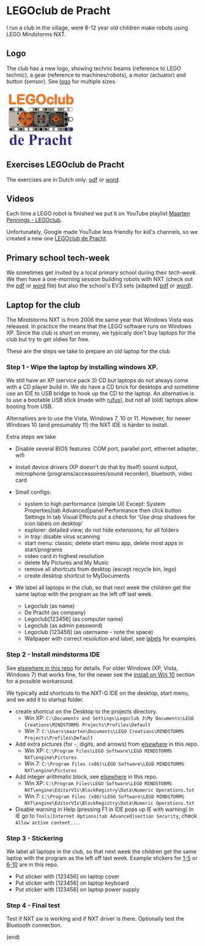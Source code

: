 # LEGOclub de Pracht
I run a club in the village, were 8-12 year old children make robots using LEGO Mindstorms NXT.


## Logo
The club has a new logo, showing technic beams (reference to LEGO technic), 
a gear (reference to machines/robots), a motor (actuator) and button (sensor).
See [logo](logo) for multiple sizes.

![logo](logo/LegoClubDePracht0180x0150.png)


## Exercises LEGOclub de Pracht
The exercises are in Dutch only: [pdf](LegoClub.pdf) or [word](LegoClub.docx).


## Videos
Each time a LEGO robot is finished we put it on YouTube playlist 
[Maarten Pennings - LEGOclub](http://www.youtube.com/playlist?list=PLrlJSwck1Q0iv_t6WtuNv7dbaEXJX42nd).

Unfortunately, Google made YouTube less friendly for kid's channels, so we created a new one 
[LEGOclub de Pracht](https://www.youtube.com/channel/UCxKt3LKH9oVT_rLr5mPyQkg).


## Primary school tech-week
We sometimes get invited by a local primary school during their _tech-week_. 
We then have a one-morning session building robots with NXT (check out the [pdf](KennisMakingNXT.pdf) or [word](KennisMakingNXT.docx) file)
but also the school's EV3 sets (adapted [pdf](KennisMakingEV3.pdf) or [word](KennisMakingEV3.docx)).


## Laptop for the club
The Mindstorms NXT is from 2006 the same year that Windows Vista was released.
In practice the means that the LEGO software runs on Windows XP.
Since the club is short on money, we typically don't buy laptops for the club
but try to get oldies for free.

These are the steps we take to prepare an old laptop for the club

### Step 1 - Wipe the laptop by installing windows XP.

We still have an XP (service pack 3) CD but laptops do not always come with a CD player build in.
We do have a CD brick for desktops and sometime use an IDE to USB bridge
to hook up the CD to the laptop. An alternative is to use a bootable
USB stick (made with [rufus](https://rufus.ie/en/)), but not all (old) laptops
allow booting from USB.

Alternatives are to use the Vista, Windows 7, 10 or 11.
However, for newer Windows 10 (and presumably 11) the NXT IDE
is harder to install. 

Extra steps we take
- Disable several BIOS features:
  COM port, parallel port, ethernet adapter, wifi

- Install device drivers (XP doesn't do that by itself)
  sound output, microphone (programs/accessoires/sound recorder), bluetooth, video card

- Small configs:
  - system to high performance (simple UI)
    Except: System Properties|tab Advanced|panel Performance then click button Settings
    In tab Visual Effects put a check for 'Use drop shadows for icon labels on desktop'
  - explorer: detailed view; do not hide extensions; for all folders
  - in tray: disable virus scanning
  - start menu: classic; delete start menu app, delete most apps in start/programs
  - video card in highest resolution
  - delete My Pictures and My Music
  - remove all shortcuts from desktop (except recycle bin, lego)
  - create desktop shortcut to MyDocuments

- We label all laptops in the club, so that next week the children get the same
  laptop with the program as the left off last week.
   - Legoclub (as name)
   - De Pracht (as company)
   - Legoclub[123456] (as computer name)
   - Legoclub (as admin password)
   - Legoclub [123456] (as username - note the space)
   - Wallpaper with correct resolution and label, see [labels](labels) for examples.

### Step 2 - Install mindstorms IDE
See [elsewhere in this repo](../install/install.md) for details.
For older Windows (XP, Vista, Windows 7) that works fine,
for the newer see the [install on Win 10](../install/install.md#next-g-ide-install-on-win10)
section for a possible workaround.

We typically add shortcuts to the NXT-G IDE on the desktop, start menu, 
and we add it to startup folder.

- create shortcut on the Desktop to the projects directory.
  - Win XP: `C:\Documents and Settings\Legoclub 3\My Documents\LEGO Creations\MINDSTORMS Projects\Profiles\Default`
  - Win 7: `C:\Users\maarten\Documents\LEGO Creations\MINDSTORMS Projects\Profiles\Default`
- Add extra pictures (for -, digits, and arrows) from [elsewhere](../install/install.md#extra-pictures) in this repo.
  - Win XP: `C:\Program Files\LEGO Software\LEGO MINDSTORMS NXT\engine\Pictures`
  - Win 7: `C:\Program Files (x86)\LEGO Software\LEGO MINDSTORMS NXT\engine\Pictures`
- Add integer arithmatic block, see [elsewhere](../nxt/blocks/blocks.md#integer-math) in this repo.
  - Win XP: `C:\Program Files\LEGO Software\LEGO MINDSTORMS NXT\engine\EditorVIs\BlockRegistry\Data\Numeric Operations.txt`
  - Win 7: `C:\Program Files (x86)\LEGO Software\LEGO MINDSTORMS NXT\engine\EditorVIs\BlockRegistry\Data\Numeric Operations.txt`
- Disable warning in Help (pressing F1 in IDE pops up IE with warning)
  In IE go to `Tools|Internet Options|tab Advanced|section Security`, check `Allow active content...`.
      
### Step 3 - Stickering      
We label all laptops in the club, so that next week the children get the same
laptop with the program as the left off last week.
Example stickers for [1-5](labels/stickers12345-calibri-275.png) or [6-10](labels/stickers67890-calibri-bold-275.png) 
are in this repo.
- Put sticker with [123456] on laptop cover
- Put sticker with [123456] on laptop keyboard 
- Put sticker with [123456] on laptop power supply

### Step 4 - Final test
Test if NXT sw is working and if NXT driver is there.
Optionally test the Bluetooth connection.


(end)
